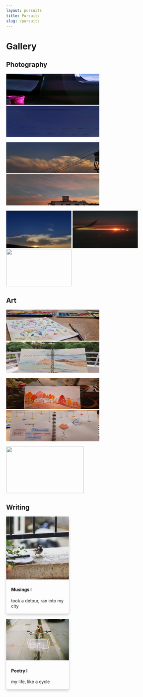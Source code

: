 ```yaml
---
layout: pursuits
title: Pursuits
slug: /pursuits
---
```


# Gallery

## Photography

<img src="/assets/img/gallery/photography/1.png" width="300px" height="100px"/>&nbsp; &nbsp; &nbsp;
<img src="/assets/img/gallery/photography/2.png" width="300px" height="100px"/>

<img src="/assets/img/gallery/photography/3.png" width="300px" height="100px"/>&nbsp; &nbsp; &nbsp;
<img src="/assets/img/gallery/photography/6.png" width="300px" height="100px"/>

<img src="/assets/img/gallery/photography/4.png" width="210px" height="120px"/>
<img src="/assets/img/gallery/photography/5.png" width="210px" height="120px"/>
<img src="/assets/img/gallery/photography/7.png" width="210px" height="120px"/>


## Art

<img src="/assets/img/gallery/art/1.png" width="300px" height="100px"/>&nbsp; &nbsp; &nbsp;
<img src="/assets/img/gallery/art/2.png" width="300px" height="100px"/>

<img src="/assets/img/gallery/art/3.png" width="300px" height="100px"/>&nbsp; &nbsp; &nbsp;
<img src="/assets/img/gallery/art/4.png" width="300px" height="100px"/>

<img src="/assets/img/gallery/art/5.png" width="250px" height="150px"/>

## Writing

<div onclick="window.location='https://chaitanyasuma.github.io/2021/11/10/to-my-city';" class="pursuits-card" style="width:40%; height:10%; box-shadow: 0 4px 8px 0 rgba(0,0,0,0.2); transition: 0.3s; border-radius: 5px; cursor: pointer;">
  <img src="/assets/img/content/others/2.jpg" class="pursuits-card-img" alt="Avatar" style="width:100%;height:100%">
  <div class="pursuit-container" style="padding: 2px 16px;">
    <h4><b>Musings I</b></h4>
    <p>took a detour, ran into my city</p>
  </div>
</div>  

<br/>

<div onclick="window.location='https://chaitanyasuma.github.io/2021/11/10/poem1';" class="pursuits-card" style="width:40%; height:10%; box-shadow: 0 4px 8px 0 rgba(0,0,0,0.2); transition: 0.3s; border-radius: 5px; cursor: pointer;">
  <img src="/assets/img/content/others/1.jpg" class="pursuits-card-img" alt="Avatar" style="width:100%;height:100%">
  <div class="pursuit-container" style="padding: 2px 16px;">
    <h4><b>Poetry I</b></h4>
    <p>my life, like a cycle</p>
  </div>
</div>
